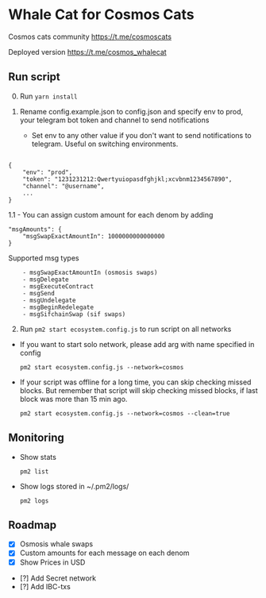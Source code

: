 # Whale Cat for Cosmos Cats

Cosmos cats community https://t.me/cosmoscats

Deployed version https://t.me/cosmos_whalecat

## Run script

0. Run ``` yarn install ```

1. Rename config.example.json to config.json and specify env to prod, your telegram bot token and channel to send notifications
    
    - Set env to any other value if you don't want to send notifications to telegram. Useful on switching environments.

```

{
    "env": "prod",
    "token": "1231231212:Qwertyuiopasdfghjkl;xcvbnm1234567890",
    "channel": "@username",
    ...
}

```


1.1 - You can assign custom amount for each denom by adding 

```
"msgAmounts": {
    "msgSwapExactAmountIn": 1000000000000000
}
```
        
        
Supported msg types

        - msgSwapExactAmountIn (osmosis swaps)
        - msgDelegate    
        - msgExecuteContract      
        - msgSend     
        - msgUndelegate
        - msgBeginRedelegate
        - msgSifchainSwap (sif swaps)
 
2. Run ``` pm2 start ecosystem.config.js ``` to run script on all networks
  - If you want to start solo network, please add arg with name specified in config 
  
      ``` pm2 start ecosystem.config.js --network=cosmos ```
      
  - If your script was offline for a long time, you can skip checking missed blocks. But remember that script will skip checking missed blocks, if last block was more than 15 min ago. 
  
      ``` pm2 start ecosystem.config.js --network=cosmos --clean=true ```
      
## Monitoring

  - Show stats 
  
      ``` pm2 list ```
      
  - Show logs stored in ~/.pm2/logs/
  
      ``` pm2 logs ```

## Roadmap

- [x] Osmosis whale swaps
- [x] Custom amounts for each message on each denom
- [x] Show Prices in USD
- [?] Add Secret network
- [?] Add IBC-txs
